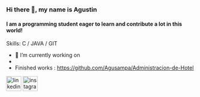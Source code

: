 ### Hi there 👋, my name is Agustin
#### I am a programming student eager to learn and contribute a lot in this world!

Skills: C / JAVA / GIT

- 🔭 I’m currently working on 
- 
- Finished works : https://github.com/Agusampa/Administracion-de-Hotel 


[<img src='https://cdn.jsdelivr.net/npm/simple-icons@3.0.1/icons/linkedin.svg' alt='linkedin' height='40'>](https://www.linkedin.com/in/carlos-agustin-sampaoli-199401163/)  [<img src='https://cdn.jsdelivr.net/npm/simple-icons@3.0.1/icons/instagram.svg' alt='instagram' height='40'>](https://www.instagram.com/agusampaoli/)  



